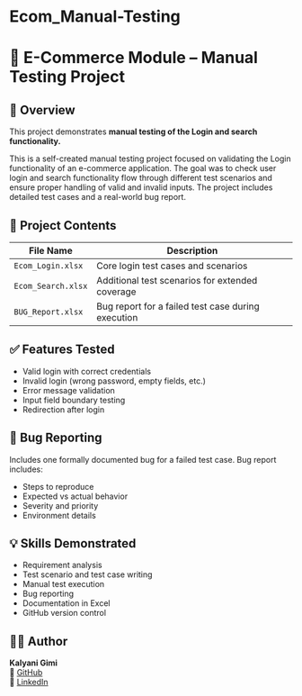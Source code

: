 # Ecom_Manual-Testing
# 🛒 E-Commerce Module – Manual Testing Project

## 📌 Overview
This project demonstrates **manual testing of the Login and search functionality.** 

This is a self-created manual testing project focused on validating the Login functionality of an e-commerce application. The goal was to check user login and search functionality flow through different test scenarios and ensure proper handling of valid and invalid inputs. The project includes detailed test cases and a real-world bug report.

## 📂 Project Contents
| File Name         | Description                                        |
|------------------|----------------------------------------------------|
| `Ecom_Login.xlsx` | Core login test cases and scenarios                |
| `Ecom_Search.xlsx`| Additional test scenarios for extended coverage    |
| `BUG_Report.xlsx` | Bug report for a failed test case during execution |

## ✅ Features Tested
- Valid login with correct credentials
- Invalid login (wrong password, empty fields, etc.)
- Error message validation
- Input field boundary testing
- Redirection after login

## 🐞 Bug Reporting
Includes one formally documented bug for a failed test case. Bug report includes:
- Steps to reproduce
- Expected vs actual behavior
- Severity and priority
- Environment details

## 💡 Skills Demonstrated
- Requirement analysis
- Test scenario and test case writing
- Manual test execution
- Bug reporting
- Documentation in Excel
- GitHub version control

## 👩‍💻 Author
**Kalyani Gimi**  
🔗 [GitHub](https://github.com/kalyani-gimi)  
🔗 [LinkedIn](https://www.linkedin.com/in/kalyanideshmukh-a80406282)
